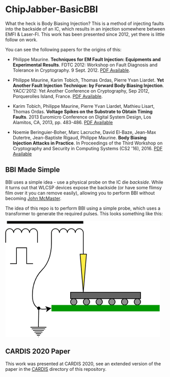 # ChipJabber-BasicBBI

What the heck is Body Biasing Injection? This is a method of injecting faults into the backside of an IC, which results in an injection somewhere between EMFI & Laser-FI. This work has been presented since 2012, yet there is little follow on work.

You can see the following papers for the origins of this:

* Philippe Maurine. **Techniques for EM Fault Injection: Equipments and Experimental Results**. FDTC 2012: Workshop on Fault Diagnosis and Tolerance in Cryptography. 9 Sept. 2012. [PDF Available](https://hal-lirmm.ccsd.cnrs.fr/lirmm-00761778/document).

* Philippe Maurine, Karim Tobich, Thomas Ordas, Pierre Yvan Liardet. **Yet Another Fault Injection Technique: by Forward Body Biasing Injection**. YACC’2012: Yet Another Conference on Cryptography, Sep 2012, Porquerolles Island, France.  [PDF Available](https://hal-lirmm.ccsd.cnrs.fr/lirmm-00762035/document).

* Karim Tobich, Philippe Maurine, Pierre Yvan Liardet, Mathieu Lisart, Thomas Ordas. **Voltage Spikes on the Substrate to Obtain Timing Faults**. 2013 Euromicro Conference on Digital System Design, Los Alamitos, CA, 2013, pp. 483-486. [PDF Available](https://www.researchgate.net/profile/Philippe_Maurine/publication/262352179_Voltage_Spikes_on_the_Substrate_to_Obtain_Timing_Faults/links/54b805100cf2c27adc487b12/Voltage-Spikes-on-the-Substrate-to-Obtain-Timing-Faults.pdf)

* Noemie Beringuier-Boher, Marc Lacruche, David El-Baze, Jean-Max Dutertre, Jean-Baptiste Rigaud, Philippe Maurine. **Body Biasing Injection Attacks in Practice**. In Proceedings of the Third Workshop on Cryptography and Security in Computing Systems (CS2 '16), 2016. [PDF Available](https://dl.acm.org/doi/pdf/10.1145/2858930.2858940)


## BBI Made Simple

BBI uses a simple idea - use a physical probe on the IC die *backside*. While it turns out that WLCSP devices expose the backside (or have some flimsy film over it you can remove easily), allowing you to perform BBI without becoming [John McMaster](https://twitter.com/johndmcmaster).

The idea of this repo is to perform BBI using a simple probe, which uses a transformer to generate the required pulses. This looks something like this:

![](img/bbi.png)

## CARDIS 2020 Paper

This work was presented at CARDIS 2020, see an extended version of the paper in the [CARDIS](cardis2020/ChipJabber_BBI.pdf) directory of this repository.
